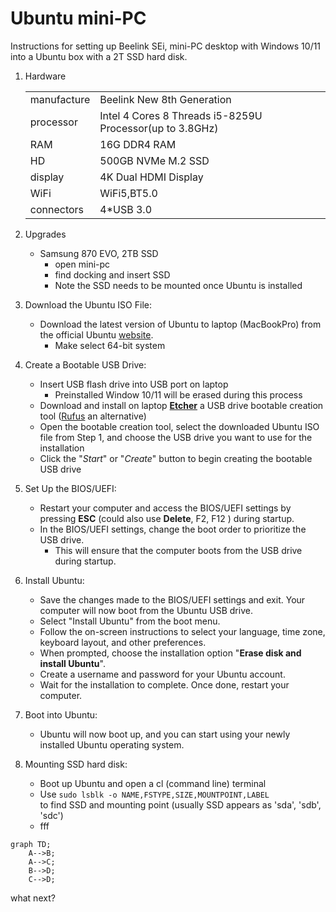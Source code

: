 # Ubuntu mini-PC

Instructions for setting up Beelink SEi, mini-PC desktop with Windows 10/11 into a Ubuntu box with a 2T SSD hard disk. 

1. Hardware

    |  |  |
    |------------|---------------|
    | manufacture | Beelink New 8th Generation | 
    | processor    | Intel 4 Cores 8 Threads i5-8259U Processor(up to 3.8GHz) |
    | RAM | 16G DDR4 RAM |
    | HD | 500GB NVMe M.2 SSD |
    | display | 4K Dual HDMI Display |
    | WiFi  | WiFi5,BT5.0 | 
    | connectors | 4*USB 3.0 | 

2. Upgrades 
    - Samsung 870 EVO, 2TB SSD
        - open mini-pc
        - find docking and insert SSD
        - Note the SSD needs to be mounted once Ubuntu is installed

1. Download the Ubuntu ISO File:
    - Download the latest version of Ubuntu to laptop (MacBookPro) from the official Ubuntu [website](https://ubuntu.com/download).
        - Make select 64-bit system

2. Create a Bootable USB Drive:
    - Insert USB flash drive into USB port on laptop
        - Preinstalled Window 10/11 will be erased during this process
    - Download and install on laptop [__Etcher__](https://www.balena.io/etcher/) a USB drive bootable creation tool ([Rufus](https://rufus.ie/) an alternative)
    - Open the bootable creation tool, select the downloaded Ubuntu ISO file from Step 1, and choose the USB drive you want to use for the installation
    - Click the "_Start_" or "_Create_" button to begin creating the bootable USB drive

3. Set Up the BIOS/UEFI:
    - Restart your computer and access the BIOS/UEFI settings by pressing __ESC__ (could also use __Delete__, F2, F12 ) during startup.
    - In the BIOS/UEFI settings, change the boot order to prioritize the USB drive. 
        - This will ensure that the computer boots from the USB drive during startup.

4. Install Ubuntu:
    - Save the changes made to the BIOS/UEFI settings and exit. Your computer will now boot from the Ubuntu USB drive.
    - Select "Install Ubuntu" from the boot menu.
    - Follow the on-screen instructions to select your language, time zone, keyboard layout, and other preferences.
    - When prompted, choose the installation option "__Erase disk and install Ubuntu__". 
    - Create a username and password for your Ubuntu account.
    - Wait for the installation to complete. Once done, restart your computer.

5. Boot into Ubuntu:
    - Ubuntu will now boot up, and you can start using your newly installed Ubuntu operating system.

6. Mounting SSD hard disk:
    - Boot up Ubuntu and open a cl (command line) terminal
    - Use   `sudo lsblk -o NAME,FSTYPE,SIZE,MOUNTPOINT,LABEL`\
    to find SSD and mounting point (usually SSD appears as 'sda', 'sdb', 'sdc')
    - fff


```mermaid
graph TD;
    A-->B;
    A-->C;
    B-->D;
    C-->D;
```
what next?
